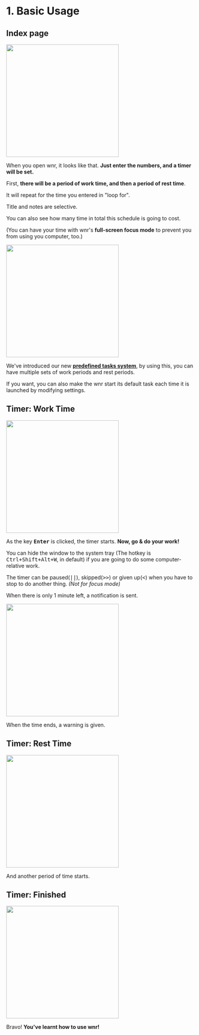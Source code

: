 # 1. Basic Usage

## Index page

<img src="https://i.loli.net/2020/01/22/Olf428NdWuyzw1h.png" width="300px" height="300px" />

When you open wnr, it looks like that. **Just enter the numbers, and a timer will be set.**

First, **there will be a period of work time, and then a period of rest time**.

It will repeat for the time you entered in "loop for".

Title and notes are selective.

You can also see how many time in total this schedule is going to cost.

(You can have your time with wnr's **full-screen focus mode** to prevent you from using you computer, too.)

<img src="https://i.loli.net/2020/01/22/UEvdk6jbQcfANYD.png" width="300px" height="300px" /><br />

We've introduced our new **[predefined tasks system](./../settings/2-predefined-tasks-settings.md)**, by using this, you can have multiple sets of work periods and rest periods.

If you want, you can also make the wnr start its default task each time it is launched by modifying settings.

## Timer: Work Time

<img src="https://i.loli.net/2020/01/22/yPwNA1rGsXtu6ph.png" width="300px" height="300px" /><br />

As the key **<kbd>Enter</kbd>** is clicked, the timer starts. **Now, go & do your work!**

You can hide the window to the system tray (The hotkey is <kbd>Ctrl+Shift+Alt+W</kbd>, in default) if you are going to do some computer-relative work.

The timer can be paused(<kbd>||</kbd>), skipped(<kbd>>></kbd>) or given up(<kbd><</kbd>) when you have to stop to do another thing. _(Not for focus mode)_

When there is only 1 minute left, a notification is sent.

<img src="https://i.loli.net/2020/01/22/YI6zWNqBCgiK1TR.png" width="300px" height="300px" /><br />

When the time ends, a warning is given.

## Timer: Rest Time

<img src="https://i.loli.net/2020/01/22/PHULaDv4uXnwbYx.png" width="300px" height="300px" /><br />

And another period of time starts.

## Timer: Finished

<img src="https://i.loli.net/2020/01/22/qGzAoulOV1XnLKQ.png" width="300px" height="300px" /><br />

Bravo! **You've learnt how to use wnr!**
